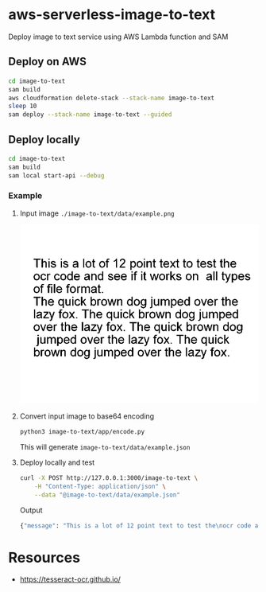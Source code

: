 # aws-serverless-image-to-text

Deploy image to text service using AWS Lambda function and SAM

## Deploy on AWS

```bash
cd image-to-text
sam build
aws cloudformation delete-stack --stack-name image-to-text
sleep 10
sam deploy --stack-name image-to-text --guided
```

## Deploy locally

```bash
cd image-to-text
sam build
sam local start-api --debug
```

### Example

1. Input image `./image-to-text/data/example.png`

   ![example](./image-to-text/data/example.png)

2. Convert input image to base64 encoding

    ```bash
    python3 image-to-text/app/encode.py
    ```
    This will generate `image-to-text/data/example.json`

3. Deploy locally and test

    ```bash
    curl -X POST http://127.0.0.1:3000/image-to-text \
        -H "Content-Type: application/json" \
        --data "@image-to-text/data/example.json"
    ```

    Output
    ```bash
    {"message": "This is a lot of 12 point text to test the\nocr code and see if it works on all types\nof file format.\n\nThe quick brown dog jumped over the\nlazy fox. The quick brown dog jumped\nover the lazy fox. The quick brown dog\njumped over the lazy fox. The quick\nbrown dog jumped over the lazy fox.\n\f"}
    ```


# Resources

* https://tesseract-ocr.github.io/
